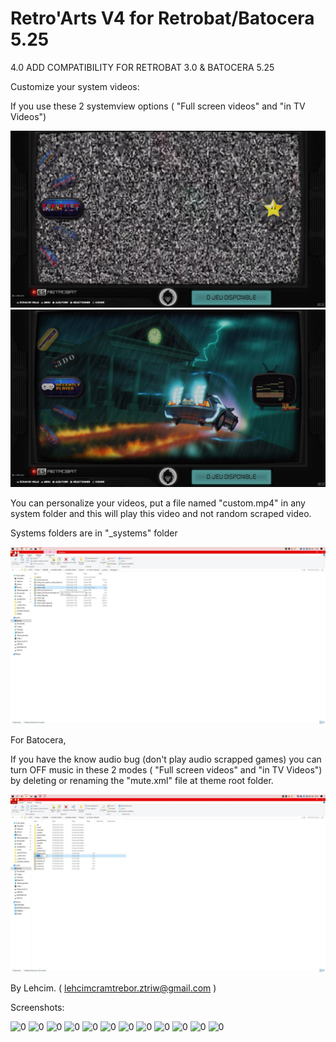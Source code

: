 # Retro'Arts V4 for Retrobat/Batocera 5.25


4.0 ADD COMPATIBILITY FOR RETROBAT 3.0 & BATOCERA 5.25

Customize your system videos:

If you use these 2 systemview options ( "Full screen videos" and "in TV Videos")

![0](https://raw.githubusercontent.com/lehcimcramtrebor/es-theme-retroarts/Screenshots/custom-01.jpg)
![0](https://raw.githubusercontent.com/lehcimcramtrebor/es-theme-retroarts/Screenshots/custom-02.jpg)

You can personalize your videos, put a file named "custom.mp4" in any system folder and this will play this video and not random scraped video.

Systems folders are in "_systems" folder

![0](https://raw.githubusercontent.com/lehcimcramtrebor/es-theme-retroarts/Screenshots/custom-03.jpg)


For Batocera,

If you have the know audio bug (don't play audio scrapped games) you can turn OFF music in these 2 modes ( "Full screen videos" and "in TV Videos") by deleting
or renaming the "mute.xml" file at theme root folder.

![0](https://raw.githubusercontent.com/lehcimcramtrebor/es-theme-retroarts/Screenshots/mute.jpg)
	
By Lehcim. ( lehcimcramtrebor.ztriw@gmail.com )



Screenshots:

![0](https://raw.githubusercontent.com/lehcimcramtrebor/es-theme-retroarts/Screenshots/01.png)
![0](https://raw.githubusercontent.com/lehcimcramtrebor/es-theme-retroarts/Screenshots/02.png)
![0](https://raw.githubusercontent.com/lehcimcramtrebor/es-theme-retroarts/Screenshots/03.png)
![0](https://raw.githubusercontent.com/lehcimcramtrebor/es-theme-retroarts/Screenshots/04.png)
![0](https://raw.githubusercontent.com/lehcimcramtrebor/es-theme-retroarts/Screenshots/05.png)
![0](https://raw.githubusercontent.com/lehcimcramtrebor/es-theme-retroarts/Screenshots/06.png)
![0](https://raw.githubusercontent.com/lehcimcramtrebor/es-theme-retroarts/Screenshots/07.png)
![0](https://raw.githubusercontent.com/lehcimcramtrebor/es-theme-retroarts/Screenshots/08.png)
![0](https://raw.githubusercontent.com/lehcimcramtrebor/es-theme-retroarts/Screenshots/09.png)
![0](https://raw.githubusercontent.com/lehcimcramtrebor/es-theme-retroarts/Screenshots/10.png)
![0](https://raw.githubusercontent.com/lehcimcramtrebor/es-theme-retroarts/Screenshots/11.png)
![0](https://raw.githubusercontent.com/lehcimcramtrebor/es-theme-retroarts/Screenshots/12.png)